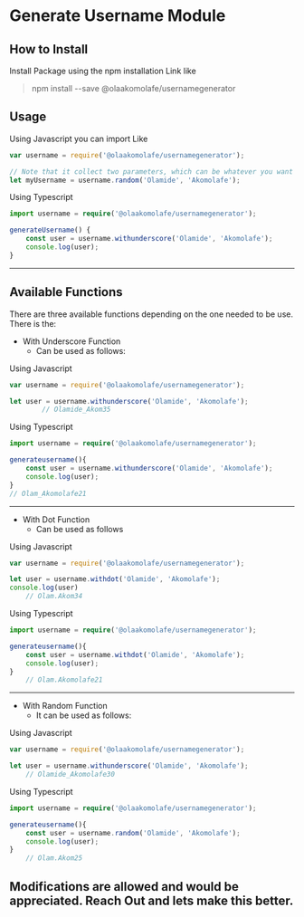 # Generate Username Module

## How to Install

Install Package using the npm installation Link like

> npm install --save @olaakomolafe/usernamegenerator

## Usage

Using Javascript you can import Like
 ```javascript
 var username = require('@olaakomolafe/usernamegenerator');

// Note that it collect two parameters, which can be whatever you want the username to be generated from
 let myUsername = username.random('Olamide', 'Akomolafe');
 ```

Using Typescript
```typescript
import username = require('@olaakomolafe/usernamegenerator');

generateUsername() {
    const user = username.withunderscore('Olamide', 'Akomolafe');
    console.log(user);
}
```
 ---
 ##  Available Functions
 
 There are three available functions depending on the one needed to be use. There is the:

* With Underscore Function
    * Can be used as follows:

Using Javascript
```javascript
var username = require('@olaakomolafe/usernamegenerator');

let user = username.withunderscore('Olamide', 'Akomolafe');
        // Olamide_Akom35
```

Using Typescript

```typescript
import username = require('@olaakomolafe/usernamegenerator');

generateusername(){
    const user = username.withunderscore('Olamide', 'Akomolafe');
    console.log(user);
}
// Olam_Akomolafe21
```

---
* With Dot Function
    * Can be used as follows


Using Javascript
```javascript
var username = require('@olaakomolafe/usernamegenerator');

let user = username.withdot('Olamide', 'Akomolafe');
console.log(user)
    // Olam.Akom34
```

Using Typescript
```typescript
import username = require('@olaakomolafe/usernamegenerator');

generateusername(){
    const user = username.withdot('Olamide', 'Akomolafe');
    console.log(user);
}
    // Olam.Akomolafe21
```


---
* With Random Function
    * It can be used as follows: 

Using Javascript
```javascript
var username = require('@olaakomolafe/usernamegenerator');

let user = username.withunderscore('Olamide', 'Akomolafe');
    // Olamide_Akomolafe30
```

Using Typescript
```typescript
import username = require('@olaakomolafe/usernamegenerator');

generateusername(){
    const user = username.random('Olamide', 'Akomolafe');
    console.log(user);
}
    // Olam.Akom25
```
## Modifications are allowed and would be appreciated. Reach Out and lets make this better.
